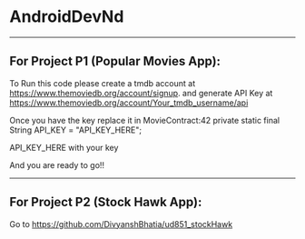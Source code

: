 # AndroidDevNd

-----------------------------------------------------------------------------------------------------------------
## For Project P1 (Popular Movies App):
To Run this code please create a tmdb account at https://www.themoviedb.org/account/signup.
and generate API Key at https://www.themoviedb.org/account/Your_tmdb_username/api

Once you have the key replace it in MovieContract:42
private static final String API_KEY = "API_KEY_HERE";

API_KEY_HERE with your key

And you are ready to go!!

-----------------------------------------------------------------------------------------------------------------

## For Project P2 (Stock Hawk App):
Go to https://github.com/DivyanshBhatia/ud851_stockHawk

